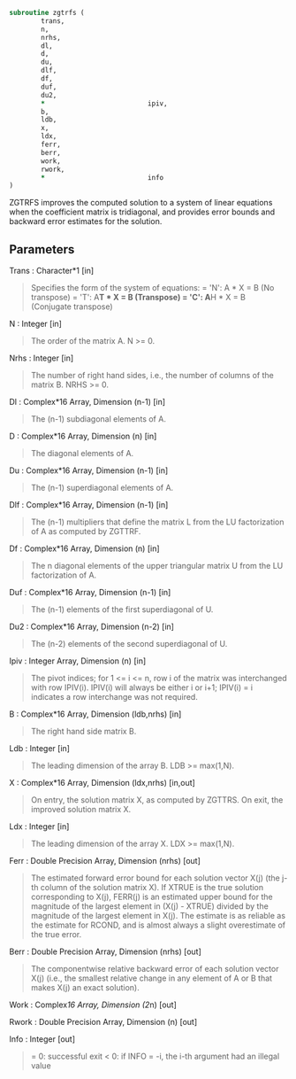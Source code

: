```fortran
subroutine zgtrfs (
		trans,
		n,
		nrhs,
		dl,
		d,
		du,
		dlf,
		df,
		duf,
		du2,
		*                          ipiv,
		b,
		ldb,
		x,
		ldx,
		ferr,
		berr,
		work,
		rwork,
		*                          info
)
```

 ZGTRFS improves the computed solution to a system of linear
 equations when the coefficient matrix is tridiagonal, and provides
 error bounds and backward error estimates for the solution.

## Parameters
Trans : Character*1 [in]
> Specifies the form of the system of equations:
> = 'N':  A * X = B     (No transpose)
> = 'T':  A**T * X = B  (Transpose)
> = 'C':  A**H * X = B  (Conjugate transpose)

N : Integer [in]
> The order of the matrix A.  N >= 0.

Nrhs : Integer [in]
> The number of right hand sides, i.e., the number of columns
> of the matrix B.  NRHS >= 0.

Dl : Complex*16 Array, Dimension (n-1) [in]
> The (n-1) subdiagonal elements of A.

D : Complex*16 Array, Dimension (n) [in]
> The diagonal elements of A.

Du : Complex*16 Array, Dimension (n-1) [in]
> The (n-1) superdiagonal elements of A.

Dlf : Complex*16 Array, Dimension (n-1) [in]
> The (n-1) multipliers that define the matrix L from the
> LU factorization of A as computed by ZGTTRF.

Df : Complex*16 Array, Dimension (n) [in]
> The n diagonal elements of the upper triangular matrix U from
> the LU factorization of A.

Duf : Complex*16 Array, Dimension (n-1) [in]
> The (n-1) elements of the first superdiagonal of U.

Du2 : Complex*16 Array, Dimension (n-2) [in]
> The (n-2) elements of the second superdiagonal of U.

Ipiv : Integer Array, Dimension (n) [in]
> The pivot indices; for 1 <= i <= n, row i of the matrix was
> interchanged with row IPIV(i).  IPIV(i) will always be either
> i or i+1; IPIV(i) = i indicates a row interchange was not
> required.

B : Complex*16 Array, Dimension (ldb,nrhs) [in]
> The right hand side matrix B.

Ldb : Integer [in]
> The leading dimension of the array B.  LDB >= max(1,N).

X : Complex*16 Array, Dimension (ldx,nrhs) [in,out]
> On entry, the solution matrix X, as computed by ZGTTRS.
> On exit, the improved solution matrix X.

Ldx : Integer [in]
> The leading dimension of the array X.  LDX >= max(1,N).

Ferr : Double Precision Array, Dimension (nrhs) [out]
> The estimated forward error bound for each solution vector
> X(j) (the j-th column of the solution matrix X).
> If XTRUE is the true solution corresponding to X(j), FERR(j)
> is an estimated upper bound for the magnitude of the largest
> element in (X(j) - XTRUE) divided by the magnitude of the
> largest element in X(j).  The estimate is as reliable as
> the estimate for RCOND, and is almost always a slight
> overestimate of the true error.

Berr : Double Precision Array, Dimension (nrhs) [out]
> The componentwise relative backward error of each solution
> vector X(j) (i.e., the smallest relative change in
> any element of A or B that makes X(j) an exact solution).

Work : Complex*16 Array, Dimension (2*n) [out]

Rwork : Double Precision Array, Dimension (n) [out]

Info : Integer [out]
> = 0:  successful exit
> < 0:  if INFO = -i, the i-th argument had an illegal value

